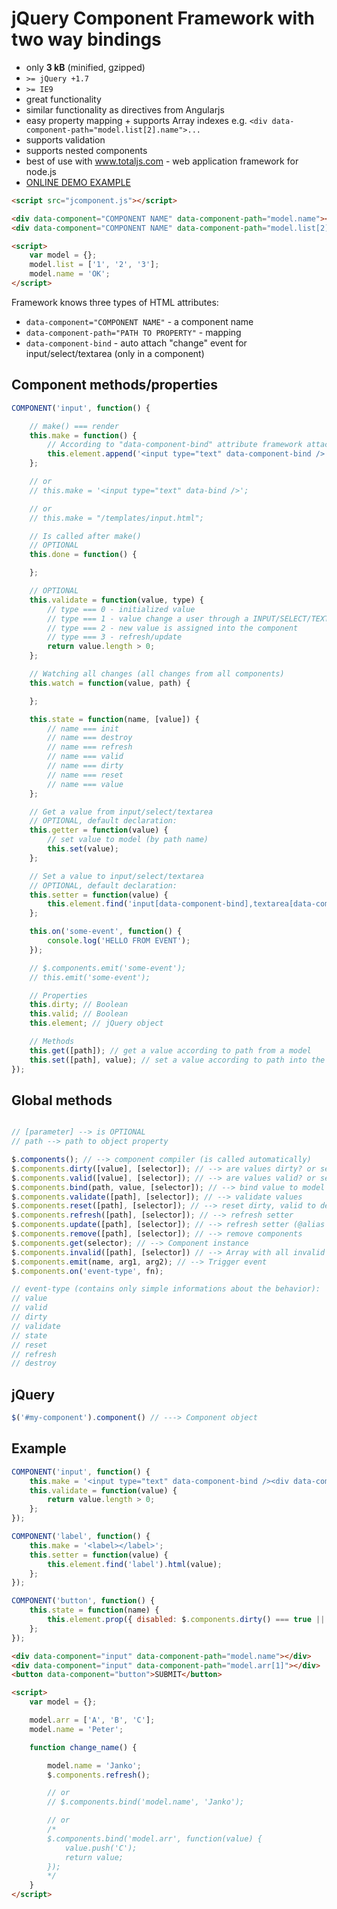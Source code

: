 # jQuery Component Framework with two way bindings

- only __3 kB__ (minified, gzipped)
- `>= jQuery +1.7`
- `>= IE9`
- great functionality
- similar functionality as directives from Angularjs
- easy property mapping + supports Array indexes e.g. `<div data-component-path="model.list[2].name">...`
- supports validation
- supports nested components
- best of use with www.totaljs.com - web application framework for node.js
- [ONLINE DEMO EXAMPLE](http://source.858project.com/jquery-jcomponent-demo.html)

```html
<script src="jcomponent.js"></script>

<div data-component="COMPONENT NAME" data-component-path="model.name"></div>
<div data-component="COMPONENT NAME" data-component-path="model.list[2]"></div>

<script>
    var model = {};
    model.list = ['1', '2', '3'];
    model.name = 'OK';
</script>
```

Framework knows three types of HTML attributes:
- `data-component="COMPONENT NAME"` - a component name
- `data-component-path="PATH TO PROPERTY"` - mapping
- `data-component-bind` - auto attach "change" event for input/select/textarea (only in a component)

## Component methods/properties

```js
COMPONENT('input', function() {

    // make() === render
    this.make = function() {
        // According to "data-component-bind" attribute framework attaches "change" event automatically.
        this.element.append('<input type="text" data-component-bind />');
    };

    // or
    // this.make = '<input type="text" data-bind />';

    // or
    // this.make = "/templates/input.html";

    // Is called after make()
    // OPTIONAL
    this.done = function() {

    };

    // OPTIONAL
    this.validate = function(value, type) {
        // type === 0 - initialized value
        // type === 1 - value change a user through a INPUT/SELECT/TEXTAREA
        // type === 2 - new value is assigned into the component
        // type === 3 - refresh/update
        return value.length > 0;
    };

    // Watching all changes (all changes from all components)
    this.watch = function(value, path) {

    };

    this.state = function(name, [value]) {
        // name === init
        // name === destroy
        // name === refresh
        // name === valid
        // name === dirty
        // name === reset
        // name === value
    };

    // Get a value from input/select/textarea
    // OPTIONAL, default declaration:
    this.getter = function(value) {
        // set value to model (by path name)
        this.set(value);
    };

    // Set a value to input/select/textarea
    // OPTIONAL, default declaration:
    this.setter = function(value) {
        this.element.find('input[data-component-bind],textarea[data-component-bind],select[data-component-bind]').val(value === undefined || value === null ? '' : value);
    };

    this.on('some-event', function() {
        console.log('HELLO FROM EVENT');
    });

    // $.components.emit('some-event');
    // this.emit('some-event');

    // Properties
    this.dirty; // Boolean
    this.valid; // Boolean
    this.element; // jQuery object

    // Methods
    this.get([path]); // get a value according to path from a model
    this.set([path], value); // set a value according to path into the model
});
```

## Global methods

```js

// [parameter] --> is OPTIONAL
// path --> path to object property

$.components(); // --> component compiler (is called automatically)
$.components.dirty([value], [selector]); // --> are values dirty? or setter dirty value.
$.components.valid([value], [selector]); // --> are values valid? or setter valid value.
$.components.bind(path, value, [selector]); // --> bind value to model according to path
$.components.validate([path], [selector]); // --> validate values
$.components.reset([path], [selector]); // --> reset dirty, valid to default state (dirty=true, valid=true)
$.components.refresh([path], [selector]); // --> refresh setter
$.components.update([path], [selector]); // --> refresh setter (@alias to refresh())
$.components.remove([path], [selector]); // --> remove components
$.components.get(selector); // --> Component instance
$.components.invalid([path], [selector]) // --> Array with all invalid components
$.components.emit(name, arg1, arg2); // --> Trigger event
$.components.on('event-type', fn);

// event-type (contains only simple informations about the behavior):
// value
// valid
// dirty
// validate
// state
// reset
// refresh
// destroy
```

## jQuery

```js
$('#my-component').component() // ---> Component object
```

## Example

```js
COMPONENT('input', function() {
    this.make = '<input type="text" data-component-bind /><div data-component="label" data-component-path="' + this.element.attr('path') + '"></div>';
    this.validate = function(value) {
        return value.length > 0;
    };
});

COMPONENT('label', function() {
    this.make = '<label></label>';
    this.setter = function(value) {
        this.element.find('label').html(value);
    };
});

COMPONENT('button', function() {
    this.state = function(name) {
        this.element.prop({ disabled: $.components.dirty() === true || $.components.valid() === false });
    };
});
```

```html
<div data-component="input" data-component-path="model.name"></div>
<div data-component="input" data-component-path="model.arr[1]"></div>
<button data-component="button">SUBMIT</button>

<script>
    var model = {};

    model.arr = ['A', 'B', 'C'];
    model.name = 'Peter';

    function change_name() {

        model.name = 'Janko';
        $.components.refresh();

        // or
        // $.components.bind('model.name', 'Janko');

        // or
        /*
        $.components.bind('model.arr', function(value) {
            value.push('C');
            return value;
        });
        */
    }
</script>
```